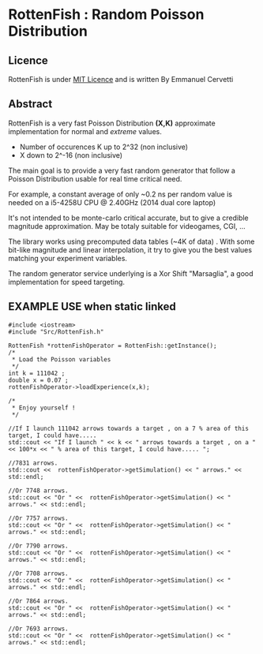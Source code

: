 RottenFish : Random Poisson Distribution
=====================

Licence
---------------------------------------
RottenFish is under [MIT Licence](https://fr.wikipedia.org/wiki/Licence_MIT) and is written By Emmanuel Cervetti

Abstract
---------------------------------------

RottenFish is a very fast Poisson Distribution **(X,K)** approximate implementation for normal and *extreme* values.

* Number of occurences K up to 2^32 (non inclusive)
* X down to 2^-16 (non inclusive)

The main goal is to provide a very fast random generator that follow a Poisson Distribution usable for real time critical need.

For example, a constant average of only ~0.2 ns per random value is needed on a i5-4258U CPU @ 2.40GHz (2014 dual core laptop)


It's not intended to be monte-carlo critical accurate, but to give a credible magnitude approximation.
May be totaly suitable for videogames, CGI, ...

The library works using precomputed data tables (~4K of data) .
With some bit-like magnitude and linear interpolation, it try to give you the best values matching your experiment variables.

The random generator service underlying is a Xor Shift "Marsaglia", a good implementation for speed targeting.


 EXAMPLE USE when static linked
 -----------------------------------
    #include <iostream>
    #include "Src/RottenFish.h"
 
    RottenFish *rottenFishOperator = RottenFish::getInstance();
    /*
     * Load the Poisson variables
     */
    int k = 111042 ;
    double x = 0.07 ;
    rottenFishOperator->loadExperience(x,k);
    
    /*
     * Enjoy yourself !
     */
     
    //If I launch 111042 arrows towards a target , on a 7 % area of this target, I could have.....
    std::cout << "If I launch " << k << " arrows towards a target , on a "<< 100*x << " % area of this target, I could have..... ";
    
    //7831 arrows. 
    std::cout <<  rottenFishOperator->getSimulation() << " arrows." << std::endl;
    
    //Or 7748 arrows.
    std::cout << "Or " <<  rottenFishOperator->getSimulation() << " arrows." << std::endl;
    
    //Or 7757 arrows.
    std::cout << "Or " <<  rottenFishOperator->getSimulation() << " arrows." << std::endl;
    
    //Or 7790 arrows.
    std::cout << "Or " <<  rottenFishOperator->getSimulation() << " arrows." << std::endl;
    
    //Or 7708 arrows.
    std::cout << "Or " <<  rottenFishOperator->getSimulation() << " arrows." << std::endl;
    
    //Or 7864 arrows.
    std::cout << "Or " <<  rottenFishOperator->getSimulation() << " arrows." << std::endl;
    
    //Or 7693 arrows.
    std::cout << "Or " <<  rottenFishOperator->getSimulation() << " arrows." << std::endl;
